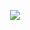 

<div style="display:flex;align-items:center;justify-content:center">

![](https://github-readme-streak-stats.herokuapp.com/?user=pasaismihan&theme=vue&hide_border=true)<br/>


</div>
